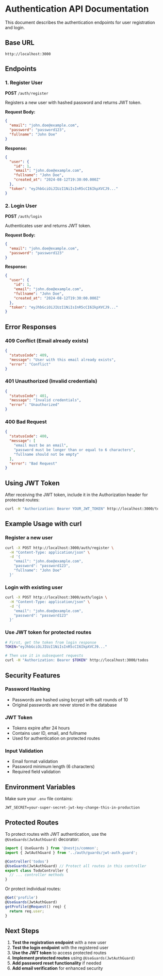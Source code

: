 # Authentication API Documentation

This document describes the authentication endpoints for user registration and login.

## Base URL
```
http://localhost:3000
```

## Endpoints

### 1. Register User
**POST** `/auth/register`

Registers a new user with hashed password and returns JWT token.

**Request Body:**
```json
{
  "email": "john.doe@example.com",
  "password": "password123",
  "fullname": "John Doe"
}
```

**Response:**
```json
{
  "user": {
    "id": 1,
    "email": "john.doe@example.com",
    "fullname": "John Doe",
    "created_at": "2024-08-12T19:30:00.000Z"
  },
  "token": "eyJhbGciOiJIUzI1NiIsInR5cCI6IkpXVCJ9..."
}
```

### 2. Login User
**POST** `/auth/login`

Authenticates user and returns JWT token.

**Request Body:**
```json
{
  "email": "john.doe@example.com",
  "password": "password123"
}
```

**Response:**
```json
{
  "user": {
    "id": 1,
    "email": "john.doe@example.com",
    "fullname": "John Doe",
    "created_at": "2024-08-12T19:30:00.000Z"
  },
  "token": "eyJhbGciOiJIUzI1NiIsInR5cCI6IkpXVCJ9..."
}
```

## Error Responses

### 409 Conflict (Email already exists)
```json
{
  "statusCode": 409,
  "message": "User with this email already exists",
  "error": "Conflict"
}
```

### 401 Unauthorized (Invalid credentials)
```json
{
  "statusCode": 401,
  "message": "Invalid credentials",
  "error": "Unauthorized"
}
```

### 400 Bad Request
```json
{
  "statusCode": 400,
  "message": [
    "email must be an email",
    "password must be longer than or equal to 6 characters",
    "fullname should not be empty"
  ],
  "error": "Bad Request"
}
```

## Using JWT Token

After receiving the JWT token, include it in the Authorization header for protected routes:

```bash
curl -H "Authorization: Bearer YOUR_JWT_TOKEN" http://localhost:3000/todos
```

## Example Usage with curl

### Register a new user
```bash
curl -X POST http://localhost:3000/auth/register \
  -H "Content-Type: application/json" \
  -d '{
    "email": "john.doe@example.com",
    "password": "password123",
    "fullname": "John Doe"
  }'
```

### Login with existing user
```bash
curl -X POST http://localhost:3000/auth/login \
  -H "Content-Type: application/json" \
  -d '{
    "email": "john.doe@example.com",
    "password": "password123"
  }'
```

### Use JWT token for protected routes
```bash
# First, get the token from login response
TOKEN="eyJhbGciOiJIUzI1NiIsInR5cCI6IkpXVCJ9..."

# Then use it in subsequent requests
curl -H "Authorization: Bearer $TOKEN" http://localhost:3000/todos
```

## Security Features

### Password Hashing
- Passwords are hashed using bcrypt with salt rounds of 10
- Original passwords are never stored in the database

### JWT Token
- Tokens expire after 24 hours
- Contains user ID, email, and fullname
- Used for authentication on protected routes

### Input Validation
- Email format validation
- Password minimum length (6 characters)
- Required field validation

## Environment Variables

Make sure your `.env` file contains:

```env
JWT_SECRET=your-super-secret-jwt-key-change-this-in-production
```

## Protected Routes

To protect routes with JWT authentication, use the `@UseGuards(JwtAuthGuard)` decorator:

```typescript
import { UseGuards } from '@nestjs/common';
import { JwtAuthGuard } from '../auth/guards/jwt-auth.guard';

@Controller('todos')
@UseGuards(JwtAuthGuard) // Protect all routes in this controller
export class TodoController {
  // ... controller methods
}
```

Or protect individual routes:

```typescript
@Get('profile')
@UseGuards(JwtAuthGuard)
getProfile(@Request() req) {
  return req.user;
}
```

## Next Steps

1. **Test the registration endpoint** with a new user
2. **Test the login endpoint** with the registered user
3. **Use the JWT token** to access protected routes
4. **Implement protected routes** using `@UseGuards(JwtAuthGuard)`
5. **Add password reset functionality** if needed
6. **Add email verification** for enhanced security
